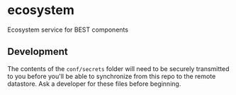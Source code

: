 # ecosystem

Ecosystem service for BEST components

## Development

The contents of the `conf/secrets` folder will need to be securely transmitted to you before you'll be able to synchronize from this repo to the remote datastore. Ask a developer for these files before beginning.
